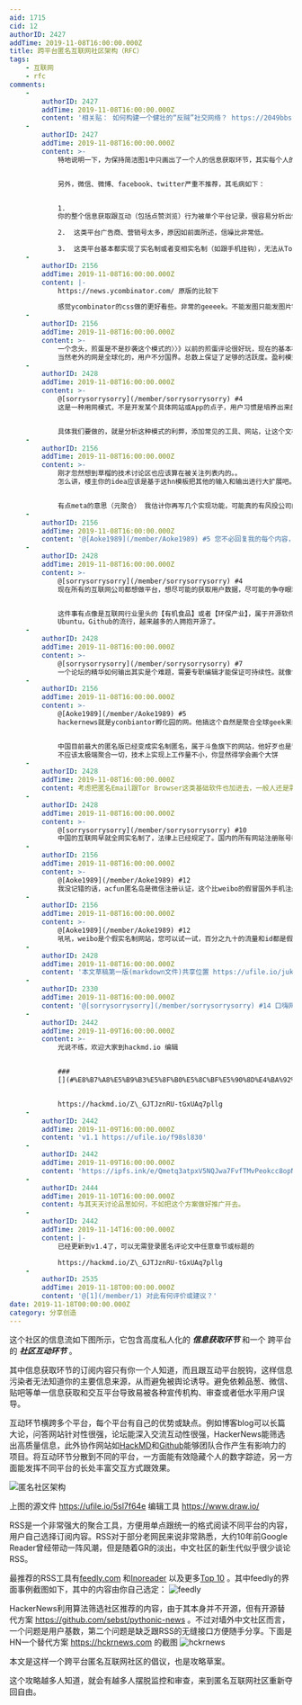 ```yaml
---
aid: 1715
cid: 12
authorID: 2427
addTime: 2019-11-08T16:00:00.000Z
title: 跨平台匿名互联网社区架构（RFC）
tags:
    - 互联网
    - rfc
comments:
    -
        authorID: 2427
        addTime: 2019-11-08T16:00:00.000Z
        content: '相关贴： 如何构建一个健壮的“反贼”社交网络？ https://2049bbs.xyz/t/1693'
    -
        authorID: 2427
        addTime: 2019-11-08T16:00:00.000Z
        content: >-
            特地说明一下，为保持简洁图1中只画出了一个人的信息获取环节，其实每个人的信息获取环节都类似，当然每个人根据其能力有其他信息获取方式。厉害的程序员甚至能为自己开发专用的网络爬虫自动抓取各种平台有意思的内容，但对于一般人来说，RSS阅读器已经能大大提高效率，保证信息来源的多样性和权威性。


            另外，微信、微博、facebook、twitter严重不推荐，其毛病如下：


            1. 
            你的整个信息获取跟互动（包括点赞浏览）行为被单个平台记录，很容易分析出你的偏好、特点、活动规律，这些特点被广告商、营销号、官方宣传机构、网络水军利用操纵你、诱导你、预测你，非常危险⚠️。

            2.  这类平台广告商、营销号太多，原因如前面所述，信噪比非常低。

            3.  这类平台基本都实现了实名制或者变相实名制（如跟手机挂钩），无法从Tor网络访问，无法做到技术上的真隐身真匿名。
    -
        authorID: 2156
        addTime: 2019-11-08T16:00:00.000Z
        content: |-
            https://news.ycombinator.com/ 原版的比较下

            感觉ycombinator的css做的更好看些。非常的geeeek。不能发图只能发图片链接。随缘交流。
    -
        authorID: 2156
        addTime: 2019-11-08T16:00:00.000Z
        content: >-
            一个念头，煎蛋是不是抄袭这个模式的〉〉》以前的煎蛋评论很好玩，现在的基本被阉割了。同理还有以前的solidot中国版。但我要说的是，这个模式不适合非理工科的用户。你拿这个模板在国内找风投公司的人讨论下，他们估计也是这么说。受众面窄。
            当然老外的网是全球化的，用户不分国界。总数上保证了足够的活跃度。盈利模式呢？？？
    -
        authorID: 2428
        addTime: 2019-11-08T16:00:00.000Z
        content: >-
            @[sorrysorrysorry](/member/sorrysorrysorry) #4
            这是一种用网模式，不是开发某个具体网站或App的点子，用户习惯是培养出来的，中国互联网20年没有把Geek文化培养出来，只培养出了高度依赖平台的普通网民。这种匿名社区的模式是在倡导一种新生态系统，这种模式具体有多大商业价值？我不知道也暂时不关心。显然现在的互联网巨头不喜欢这种跟自己抢用户群的新模式，监控跟审查部门也非常不喜欢这种真匿名社区模式。


            具体我们要做的，就是分析这种模式的利弊，添加常见的工具、网站，让这个文档更加具备可操作性，更简单。我们只是在生产一个文档而已。商业上的受益者当然是这个生态圈里头列出来的那些互联网平台。
    -
        authorID: 2156
        addTime: 2019-11-08T16:00:00.000Z
        content: >-
            刚才忽然想到草榴的技术讨论区也应该算在被关注列表内的。。
            怎么讲，楼主你的idea应该是基于这hn模板把其他的输入和输出进行大扩展吧。类似转发到我的博客，转发到我的推特，youtube等的超链接集合？（代码量不小）如果你不转发，就基于本平台构建类似tw，youtube功能，太臃肿。只有百度才能搞搞。要么就是p2p网络实验了。


            有点meta的意思（元聚合） 我估计你再写几个实现功能，可能真的有风投公司的人会有点feel。有那么点feel我觉得。
    -
        authorID: 2156
        addTime: 2019-11-08T16:00:00.000Z
        content: '@[Aoke1989](/member/Aoke1989) #5 您不必回复我的每个内容，我有的只是灵机一动'
    -
        authorID: 2428
        addTime: 2019-11-08T16:00:00.000Z
        content: >-
            @[sorrysorrysorry](/member/sorrysorrysorry) #4
            现在所有的互联网公司都想做平台，想尽可能的获取用户数据，尽可能的争夺眼球。


            这件事有点像是互联网行业里头的【有机食品】或者【环保产业】，属于开源软件运动的体系，开源软件最终还是获得了成功不是？Chrome,
            Ubuntu，Github的流行，越来越多的人拥抱开源了。
    -
        authorID: 2428
        addTime: 2019-11-08T16:00:00.000Z
        content: >-
            @[sorrysorrysorry](/member/sorrysorrysorry) #7
            一个论坛的精华如何输出其实是个难题，需要专职编辑才能保证可持续性。就像twitter上也有高价值发布者一样，这属于每个人自己的独门配方吧，愿意分享出来很好，自己独享也很好。
    -
        authorID: 2156
        addTime: 2019-11-08T16:00:00.000Z
        content: >-
            @[Aoke1989](/member/Aoke1989) #5
            hackernews就是yconbiantor孵化园的网。他搞这个自然是聚合全球geek来的意思。他的商业闭环式可行的。


            中国目前最大的匿名版已经变成实名制匿名，属于斗鱼旗下的网站，他好歹也是背靠大树了。所以我感觉，这样的网站恐怕只能找国外的公司合作，然后再针对中文做seo。
            不应该太极端聚合一切，技术上实现上工作量不小，你显然得学会画个大饼
    -
        authorID: 2428
        addTime: 2019-11-08T16:00:00.000Z
        content: 考虑把匿名Email跟Tor Browser这类基础软件也加进去，一般人还是需要科普一下的。
    -
        authorID: 2428
        addTime: 2019-11-08T16:00:00.000Z
        content: >-
            @[sorrysorrysorry](/member/sorrysorrysorry) #10
            中国的互联网早就全网实名制了，法律上已经规定了。国内的所有网站注册账号都是后台实名的。
    -
        authorID: 2156
        addTime: 2019-11-08T16:00:00.000Z
        content: >-
            @[Aoke1989](/member/Aoke1989) #12
            我没记错的话，acfun匿名岛是微信注册认证，这个比weibo的假冒国外手机注册都可以难度大不少。毕竟匿名岛里以前有不少真的变态还有乱伦的，微信注册至少拦住了一部分人。
    -
        authorID: 2156
        addTime: 2019-11-08T16:00:00.000Z
        content: >-
            @[Aoke1989](/member/Aoke1989) #12
            吼吼，weibo是个假实名制网站，您可以试一试，百分之九十的流量和id都是假的。我们现在看weibo就是一终极口嗨网。而且只能跪着和发黄赌毒内容才有真人上钩。（真的）
    -
        authorID: 2428
        addTime: 2019-11-08T16:00:00.000Z
        content: '本文草稿第一版(markdown文件)共享位置 https://ufile.io/jukigtil'
    -
        authorID: 2330
        addTime: 2019-11-08T16:00:00.000Z
        content: '@[sorrysorrysorry](/member/sorrysorrysorry) #14 口嗨网？为什么这么说'
    -
        authorID: 2442
        addTime: 2019-11-09T16:00:00.000Z
        content: >-
            光说不练，欢迎大家到hackmd.io 编辑


            ###
            [](#%E8%B7%A8%E5%B9%B3%E5%8F%B0%E5%8C%BF%E5%90%8D%E4%BA%92%E8%81%94%E7%BD%91%E7%A4%BE%E5%8C%BA%E6%9E%B6%E6%9E%84-rfc)跨平台匿名互联网社区架构（RFC）


            https://hackmd.io/Z\_GJTJznRU-tGxUAq7pllg
    -
        authorID: 2442
        addTime: 2019-11-09T16:00:00.000Z
        content: 'v1.1 https://ufile.io/f98sl830'
    -
        authorID: 2442
        addTime: 2019-11-09T16:00:00.000Z
        content: 'https://ipfs.ink/e/Qmetq3atpxV5NQJwa7FvfTMvPeokcc8opNcCymnsrPxNoU'
    -
        authorID: 2444
        addTime: 2019-11-10T16:00:00.000Z
        content: 与其天天讨论品葱如何，不如把这个方案做好推广开去。
    -
        authorID: 2442
        addTime: 2019-11-14T16:00:00.000Z
        content: |-
            已经更新到v1.4了，可以无需登录匿名评论文中任意章节或标题的

            https://hackmd.io/Z\_GJTJznRU-tGxUAq7pllg
    -
        authorID: 2535
        addTime: 2019-11-18T00:00:00.000Z
        content: '@[1](/member/1) 对此有何评价或建议？'
date: 2019-11-18T00:00:00.000Z
category: 分享创造
---
```


这个社区的信息流如下图所示，它包含高度私人化的 **_信息获取环节_** 和一个 跨平台的 **_社区互动环节_** 。

其中信息获取环节的订阅内容只有你一个人知道，而且跟互动平台脱钩，这样信息污染者无法知道你的主要信息来源，从而避免被舆论诱导。避免依赖品葱、微信、贴吧等单一信息获取和交互平台导致易被各种宣传机构、审查或者低水平用户误导。

互动环节横跨多个平台，每个平台有自己的优势或缺点。例如博客blog可以长篇大论，问答网站针对性很强，论坛能深入交流互动性很强，HackerNews能筛选出高质量信息，此外协作网站如[HackMD](https://hackmd.io/)和[Github](https://github.com)能够团队合作产生有影响力的项目。将互动环节分散到不同的平台，一方面能有效隐藏个人的数字踪迹，另一方面能发挥不同平台的长处丰富交互方式跟效果。

![匿名社区架构](https://i.imgur.com/Nlq9iJy.png)

上图的源文件 https://ufile.io/5sl7f64e 编辑工具 https://www.draw.io/

RSS是一个非常强大的聚合工具，方便用单点跟统一的格式阅读不同平台的内容，用户自己选择订阅内容。RSS对于部分老网民来说非常熟悉，大约10年前Google Reader曾经带动一阵风潮，但是随着GR的淡出，中文社区的新生代似乎很少谈论RSS。

最推荐的RSS工具有[feedly.com](https://feedly.com/) 和[Inoreader](https://www.inoreader.com/) 以及更多[Top 10](https://www.webfx.com/blog/web-design/free-rss-readers/) 。其中feedly的界面事例截图如下，其中的内容由你自己选定： ![feedly](https://i.imgur.com/JjwyOF7.png)

HackerNews利用算法筛选社区推荐的内容，由于其本身并不开源，但有开源替代方案 https://github.com/sebst/pythonic-news 。不过对墙外中文社区而言，一个问题是用户基数，第二个问题是缺乏跟RSS的无缝接口方便随手分享。下面是HN一个替代方案 https://hckrnews.com 的截图 ![hckrnews](https://i.imgur.com/FSl2YYD.png)

本文是这样一个跨平台匿名互联网社区的倡议，也是攻略草案。

这个攻略越多人知道，就会有越多人摆脱监控和审查，来到匿名互联网社区重新夺回自由。
